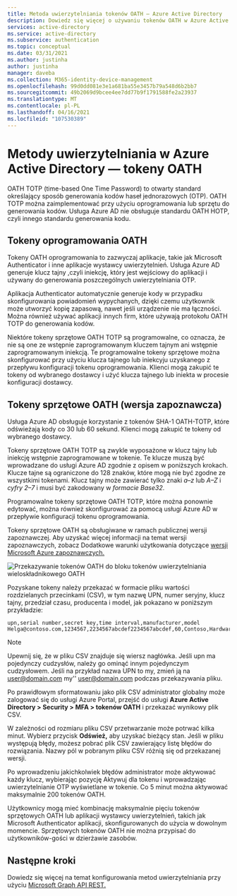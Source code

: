 ```yaml
---
title: Metoda uwierzytelniania tokenów OATH — Azure Active Directory
description: Dowiedz się więcej o używaniu tokenów OATH w Azure Active Directory, aby ułatwić ulepszanie i zabezpieczanie zdarzeń logowania
services: active-directory
ms.service: active-directory
ms.subservice: authentication
ms.topic: conceptual
ms.date: 03/31/2021
ms.author: justinha
author: justinha
manager: daveba
ms.collection: M365-identity-device-management
ms.openlocfilehash: 99d0dd081e3e1a681ba55e3457b79a548d6b2bb7
ms.sourcegitcommit: 49b2069d9bcee4ee7dd77b9f1791588fe2a23937
ms.translationtype: MT
ms.contentlocale: pl-PL
ms.lasthandoff: 04/16/2021
ms.locfileid: "107530389"
---
```

# <a name="authentication-methods-in-azure-active-directory---oath-tokens"></a>Metody uwierzytelniania w Azure Active Directory — tokeny OATH 

OATH TOTP (time-based One Time Password) to otwarty standard określający sposób generowania kodów haseł jednorazowych (OTP). OATH TOTP można zaimplementować przy użyciu oprogramowania lub sprzętu do generowania kodów. Usługa Azure AD nie obsługuje standardu OATH HOTP, czyli innego standardu generowania kodu.

## <a name="oath-software-tokens"></a>Tokeny oprogramowania OATH

Tokeny OATH oprogramowania to zazwyczaj aplikacje, takie jak Microsoft Authenticator i inne aplikacje wystawcy uwierzytelnień. Usługa Azure AD generuje klucz tajny ,czyli iniekcję, który jest wejściowy do aplikacji i używany do generowania poszczególnych uwierzytelniania OTP.

Aplikacja Authenticator automatycznie generuje kody w przypadku skonfigurowania powiadomień wypychanych, dzięki czemu użytkownik może utworzyć kopię zapasową, nawet jeśli urządzenie nie ma łączności. Można również używać aplikacji innych firm, które używają protokołu OATH TOTP do generowania kodów.

Niektóre tokeny sprzętowe OATH TOTP są programowalne, co oznacza, że nie są one ze wstępnie zaprogramowanym kluczem tajnym ani wstępnie zaprogramowanym iniekcją. Te programowalne tokeny sprzętowe można skonfigurować przy użyciu klucza tajnego lub iniekcyju uzyskanego z przepływu konfiguracji tokenu oprogramowania. Klienci mogą zakupić te tokeny od wybranego dostawcy i użyć klucza tajnego lub iniekta w procesie konfiguracji dostawcy.

## <a name="oath-hardware-tokens-preview"></a>Tokeny sprzętowe OATH (wersja zapoznawcza)

Usługa Azure AD obsługuje korzystanie z tokenów SHA-1 OATH-TOTP, które odświeżają kody co 30 lub 60 sekund. Klienci mogą zakupić te tokeny od wybranego dostawcy.

Tokeny sprzętowe OATH TOTP są zwykle wyposażone w klucz tajny lub iniekcję wstępnie zaprogramowane w tokenie. Te klucze muszą być wprowadzane do usługi Azure AD zgodnie z opisem w poniższych krokach. Klucze tajne są ograniczone do 128 znaków, które mogą nie być zgodne ze wszystkimi tokenami. Klucz tajny może zawierać tylko znaki *a–z* lub *A–Z* i *cyfry 2–7* i musi być zakodowany w *formacie Base32*.

Programowalne tokeny sprzętowe OATH TOTP, które można ponownie edytować, można również skonfigurować za pomocą usługi Azure AD w przepływie konfiguracji tokenu oprogramowania.

Tokeny sprzętowe OATH są obsługiwane w ramach publicznej wersji zapoznawczej. Aby uzyskać więcej informacji na temat wersji zapoznawczych, zobacz Dodatkowe warunki użytkowania dotyczące [wersji Microsoft Azure zapoznawczych.](https://azure.microsoft.com/support/legal/preview-supplemental-terms/)

![Przekazywanie tokenów OATH do bloku tokenów uwierzytelniania wieloskładnikowego OATH](media/concept-authentication-methods/mfa-server-oath-tokens-azure-ad.png)

Pozyskane tokeny należy przekazać w formacie pliku wartości rozdzielanych przecinkami (CSV), w tym nazwę UPN, numer seryjny, klucz tajny, przedział czasu, producenta i model, jak pokazano w poniższym przykładzie:

```csv
upn,serial number,secret key,time interval,manufacturer,model
Helga@contoso.com,1234567,2234567abcdef2234567abcdef,60,Contoso,HardwareKey
```  

> [!NOTE]
> Upewnij się, że w pliku CSV znajduje się wiersz nagłówka. Jeśli upn ma pojedynczy cudzysłów, należy go ominąć innym pojedynczym cudzysłowem. Jeśli na przykład nazwa UPN to my, zmień ją na user@domain.com my'' user@domain.com podczas przekazywania pliku.

Po prawidłowym sformatowaniu jako plik CSV administrator globalny może zalogować się do usługi Azure Portal, przejść do usługi **Azure Active Directory > Security > MFA > tokenów OATH** i przekazać wynikowy plik CSV.

W zależności od rozmiaru pliku CSV przetwarzanie może potrwać kilka minut. Wybierz przycisk **Odśwież,** aby uzyskać bieżący stan. Jeśli w pliku występują błędy, możesz pobrać plik CSV zawierający listę błędów do rozwiązania. Nazwy pól w pobranym pliku CSV różnią się od przekazanej wersji.  

Po wprowadzeniu jakichkolwiek błędów administrator może aktywować  każdy klucz, wybierając pozycję Aktywuj dla tokenu i wprowadzając uwierzytelnianie OTP wyświetlane w tokenie. Co 5 minut można aktywować maksymalnie 200 tokenów OATH. 

Użytkownicy mogą mieć kombinację maksymalnie pięciu tokenów sprzętowych OATH lub aplikacji wystawcy uwierzytelnień, takich jak Microsoft Authenticator aplikacji, skonfigurowanych do użycia w dowolnym momencie. Sprzętowych tokenów OATH nie można przypisać do użytkowników-gości w dzierżawie zasobów.

## <a name="next-steps"></a>Następne kroki

Dowiedz się więcej na temat konfigurowania metod uwierzytelniania przy użyciu [Microsoft Graph API REST.](/graph/api/resources/authenticationmethods-overview)
